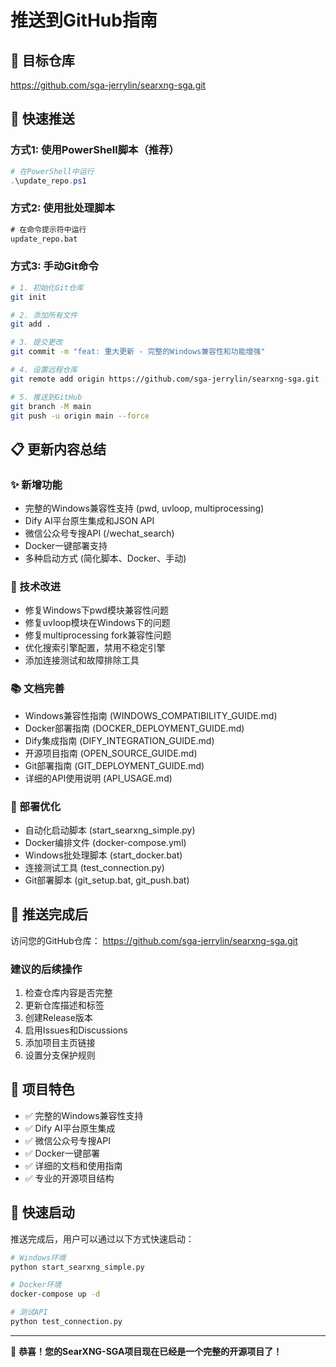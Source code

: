 # 推送到GitHub指南

## 🎯 目标仓库
https://github.com/sga-jerrylin/searxng-sga.git

## 🚀 快速推送

### 方式1: 使用PowerShell脚本（推荐）
```powershell
# 在PowerShell中运行
.\update_repo.ps1
```

### 方式2: 使用批处理脚本
```cmd
# 在命令提示符中运行
update_repo.bat
```

### 方式3: 手动Git命令
```bash
# 1. 初始化Git仓库
git init

# 2. 添加所有文件
git add .

# 3. 提交更改
git commit -m "feat: 重大更新 - 完整的Windows兼容性和功能增强"

# 4. 设置远程仓库
git remote add origin https://github.com/sga-jerrylin/searxng-sga.git

# 5. 推送到GitHub
git branch -M main
git push -u origin main --force
```

## 📋 更新内容总结

### ✨ 新增功能
- 完整的Windows兼容性支持 (pwd, uvloop, multiprocessing)
- Dify AI平台原生集成和JSON API
- 微信公众号专搜API (/wechat_search)
- Docker一键部署支持
- 多种启动方式 (简化脚本、Docker、手动)

### 🔧 技术改进
- 修复Windows下pwd模块兼容性问题
- 修复uvloop模块在Windows下的问题  
- 修复multiprocessing fork兼容性问题
- 优化搜索引擎配置，禁用不稳定引擎
- 添加连接测试和故障排除工具

### 📚 文档完善
- Windows兼容性指南 (WINDOWS_COMPATIBILITY_GUIDE.md)
- Docker部署指南 (DOCKER_DEPLOYMENT_GUIDE.md)
- Dify集成指南 (DIFY_INTEGRATION_GUIDE.md)
- 开源项目指南 (OPEN_SOURCE_GUIDE.md)
- Git部署指南 (GIT_DEPLOYMENT_GUIDE.md)
- 详细的API使用说明 (API_USAGE.md)

### 🚀 部署优化
- 自动化启动脚本 (start_searxng_simple.py)
- Docker编排文件 (docker-compose.yml)
- Windows批处理脚本 (start_docker.bat)
- 连接测试工具 (test_connection.py)
- Git部署脚本 (git_setup.bat, git_push.bat)

## 🎉 推送完成后

访问您的GitHub仓库：
https://github.com/sga-jerrylin/searxng-sga.git

### 建议的后续操作
1. 检查仓库内容是否完整
2. 更新仓库描述和标签
3. 创建Release版本
4. 启用Issues和Discussions
5. 添加项目主页链接
6. 设置分支保护规则

## 🌟 项目特色

- ✅ 完整的Windows兼容性支持
- ✅ Dify AI平台原生集成
- ✅ 微信公众号专搜API
- ✅ Docker一键部署
- ✅ 详细的文档和使用指南
- ✅ 专业的开源项目结构

## 📱 快速启动

推送完成后，用户可以通过以下方式快速启动：

```bash
# Windows环境
python start_searxng_simple.py

# Docker环境
docker-compose up -d

# 测试API
python test_connection.py
```

---

🎊 **恭喜！您的SearXNG-SGA项目现在已经是一个完整的开源项目了！** 